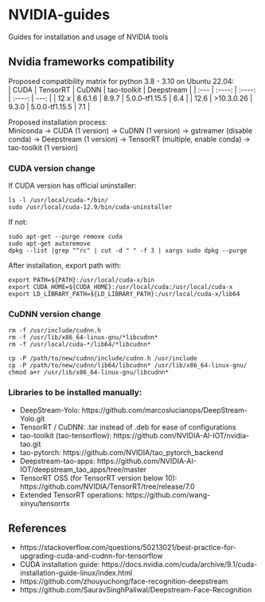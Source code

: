 # NVIDIA-guides
Guides for installation and usage of NVIDIA tools

## Nvidia frameworks compatibility
Proposed compatibility matrix for python 3.8 - 3.10 on Ubuntu 22.04:
<br> 
| CUDA | TensorRT   | CuDNN  | tao-toolkit    | Deepstream |
| :--- |  :----:    | :----: | :----:         | ---:       |
| 12.x | 8.6.1.6    | 8.9.7  | 5.0.0-tf1.15.5 | 6.4        |
| 12.6 | >10.3.0.26 | 9.3.0  | 5.0.0-tf1.15.5 | 7.1        |

Proposed installation process:
<br>
Miniconda -> CUDA (1 version) -> CuDNN (1 version) -> gstreamer (disable conda) -> Deepstream (1 version) -> TensorRT (multiple, enable conda) -> tao-toolkit (1 version)

### CUDA version change
If CUDA version has official uninstaller:
```shell
ls -l /usr/local/cuda-*/bin/
sudo /usr/local/cuda-12.9/bin/cuda-uninstaller
```

If not:
```shell
sudo apt-get --purge remove cuda
sudo apt-get autoremove
dpkg --list |grep "^rc" | cut -d " " -f 3 | xargs sudo dpkg --purge
```
After installation, export path with:
```shell
export PATH=${PATH}:/usr/local/cuda-x/bin
export CUDA_HOME=${CUDA_HOME}:/usr/local/cuda:/usr/local/cuda-x
export LD_LIBRARY_PATH=${LD_LIBRARY_PATH}:/usr/local/cuda-x/lib64
```

### CuDNN version change 
```shell
rm -f /usr/include/cudnn.h
rm -f /usr/lib/x86_64-linux-gnu/*libcudnn*
rm -f /usr/local/cuda-*/lib64/*libcudnn*

cp -P /path/to/new/cudnn/include/cudnn.h /usr/include
cp -P /path/to/new/cudnn/lib64/libcudnn* /usr/lib/x86_64-linux-gnu/
chmod a+r /usr/lib/x86_64-linux-gnu/libcudnn*
```

### Libraries to be installed manually:

<ul>
<li>
DeepStream-Yolo: https://github.com/marcoslucianops/DeepStream-Yolo.git
</li>
<li>
TensorRT / CuDNN: .tar instead of .deb for ease of configurations
</li>
<li>
tao-toolkit (tao-tensorflow): https://github.com/NVIDIA-AI-IOT/nvidia-tao.git
</li>
<li>
tao-pytorch: https://github.com/NVIDIA/tao_pytorch_backend
</li>  
<li>
Deepstream-tao-apps: https://github.com/NVIDIA-AI-IOT/deepstream_tao_apps/tree/master
</li>
<li>
TensorRT OSS (for TensorRT version below 10): https://github.com/NVIDIA/TensorRT/tree/release/7.0
</li>
<li>
Extended TensorRT operations: https://github.com/wang-xinyu/tensorrtx
</li>
</ul>

## References
<ul>
<li>
https://stackoverflow.com/questions/50213021/best-practice-for-upgrading-cuda-and-cudnn-for-tensorflow
</li>
<li>
CUDA installation guide: https://docs.nvidia.com/cuda/archive/9.1/cuda-installation-guide-linux/index.html
</li>
<li>
https://github.com/zhouyuchong/face-recognition-deepstream
</li>
<li>
https://github.com/SauravSinghPaliwal/Deepstream-Face-Recognition
</li>
</ul>
